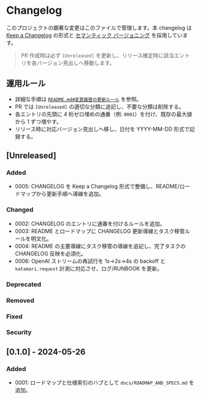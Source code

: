 # Changelog

このプロジェクトの顕著な変更はこのファイルで管理します。本 changelog は [Keep a Changelog](https://keepachangelog.com/ja/1.1.0/) の形式と [セマンティック バージョニング](https://semver.org/spec/v2.0.0.html) を採用しています。

> PR 作成時は必ず `[Unreleased]` を更新し、リリース確定時に該当エントリを各バージョン見出しへ移動します。

## 運用ルール
- 詳細な手順は [`README.md#変更履歴の更新ルール`](README.md#%E5%A4%89%E6%9B%B4%E5%B1%A5%E6%AD%B4%E3%81%AE%E6%9B%B4%E6%96%B0%E3%83%AB%E3%83%BC%E3%83%AB) を参照。
- PR では `[Unreleased]` の適切な分類に追記し、不要な分類は削除する。
- 各エントリの先頭に 4 桁ゼロ埋めの通番（例: `0001`）を付け、既存の最大値から 1 ずつ増やす。
- リリース時に対応バージョン見出しへ移し、日付を YYYY-MM-DD 形式で記録する。

## [Unreleased]

### Added
- 0005: CHANGELOG を Keep a Changelog 形式で整備し、README/ロードマップから更新手順へ導線を追加。
### Changed
- 0002: CHANGELOG のエントリに通番を付けるルールを追加。
- 0003: README とロードマップに CHANGELOG 更新導線とタスク移管ルールを明文化。
- 0004: README の主要導線にタスク移管の導線を追記し、完了タスクの CHANGELOG 反映を必須化。
- 0006: OpenAI ストリームの再試行を 1s→2s→4s の backoff と `katamari.request` 計測に対応させ、ログ/RUNBOOK を更新。
### Deprecated
### Removed
### Fixed
### Security

## [0.1.0] - 2024-05-26

### Added
- 0001: ロードマップと仕様索引のハブとして `docs/ROADMAP_AND_SPECS.md` を追加。
